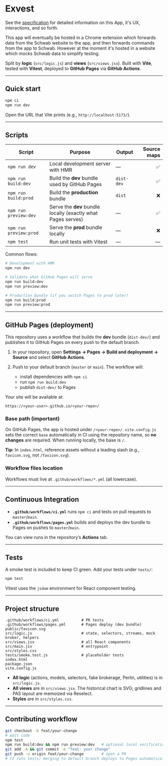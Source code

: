 # Exvest

See the [specification](./SPEC.md) for detailed information on this App, it's UX, interactions, and so forth.

This app will eventually be hosted in a Chrome extension which forwards data from the Schwab website to the app, and then forwards commands from the app to Schwab. However at the moment it's hosted in a website which mocks Schwab data to simplify testing.
  
Split by **logic** (`src/logic.js`) and **views** (`src/views.jsx`). Built with **Vite**, tested with **Vitest**, deployed to **GitHub Pages** via **GitHub Actions**.

---

## Quick start

```bash
npm ci
npm run dev
````

Open the URL that Vite prints (e.g., `http://localhost:5173/`).

---

## Scripts

| Script                 | Purpose                                                      | Output     | Source maps |
| ---------------------- | ------------------------------------------------------------ | ---------- | ----------: |
| `npm run dev`          | Local development server with HMR                            | —          |           ✅ |
| `npm run build:dev`    | Build the **dev** bundle used by GitHub Pages                | `dist-dev` |           ✅ |
| `npm run build:prod`   | Build the **production** bundle                              | `dist`     |           ❌ |
| `npm run preview:dev`  | Serve the **dev** bundle locally (exactly what Pages serves) | —          |           ✅ |
| `npm run preview:prod` | Serve the **prod** bundle locally                            | —          |           ❌ |
| `npm test`             | Run unit tests with Vitest                                   | —          |           — |

Common flows:

```bash
# Development with HMR
npm run dev

# Validate what GitHub Pages will serve
npm run build:dev
npm run preview:dev

# Production bundle (if you switch Pages to prod later)
npm run build:prod
npm run preview:prod
```

---

## GitHub Pages (deployment)

This repository uses a workflow that builds the **dev** bundle (`dist-dev/`) and publishes it to GitHub Pages on every push to the default branch.

1. In your repository, open **Settings → Pages → Build and deployment → Source** and select **GitHub Actions**.
2. Push to your default branch (`master` or `main`). The workflow will:

   * install dependencies with `npm ci`
   * run `npm run build:dev`
   * publish `dist-dev/` to Pages

Your site will be available at:

```
https://<your-user>.github.io/<your-repo>/
```

### Base path (important)

On GitHub Pages, the app is hosted under `/<your-repo>/`.
`vite.config.js` sets the correct `base` automatically in CI using the repository name, so **no changes** are required. When running locally, the base is `/`.

**Tip:** In `index.html`, reference assets without a leading slash (e.g., `favicon.svg`, not `/favicon.svg`).

### Workflow files location

Workflows must live at `.github/workflows/*.yml` (all lowercase).

---

## Continuous Integration

* **`.github/workflows/ci.yml`** runs `npm ci` and tests on pull requests to `master`/`main`.
* **`.github/workflows/pages.yml`** builds and deploys the dev bundle to Pages on pushes to `master`/`main`.

You can view runs in the repository’s **Actions** tab.

---

## Tests

A smoke test is included to keep CI green. Add your tests under `tests/`:

```bash
npm test
```

Vitest uses the `jsdom` environment for React component testing.

---

## Project structure

```
.github/workflows/ci.yml          # PR tests
.github/workflows/pages.yml       # Pages deploy (dev bundle)
public/favicon.svg
src/logic.js                      # state, selectors, streams, mock broker, helpers
src/views.jsx                     # all React components
src/main.jsx                      # entrypoint
src/styles.css
tests/smoke.test.js               # placeholder tests
index.html
package.json
vite.config.js
```

* **All logic** (actions, models, selectors, fake brokerage, Perlin, utilities) is in `src/logic.js`.
* **All views** are in `src/views.jsx`. The historical chart is SVG; gridlines and PAS layout are memoized via Reselect.
* **Styles** are in `src/styles.css`.

---

## Contributing workflow

```bash
git checkout -b feat/your-change
# edit code
npm test
npm run build:dev && npm run preview:dev   # optional local verification
git add -A && git commit -m "feat: your change"
git push -u origin feat/your-change        # open a PR
# CI runs tests; merging to default branch deploys to Pages automatically
```
